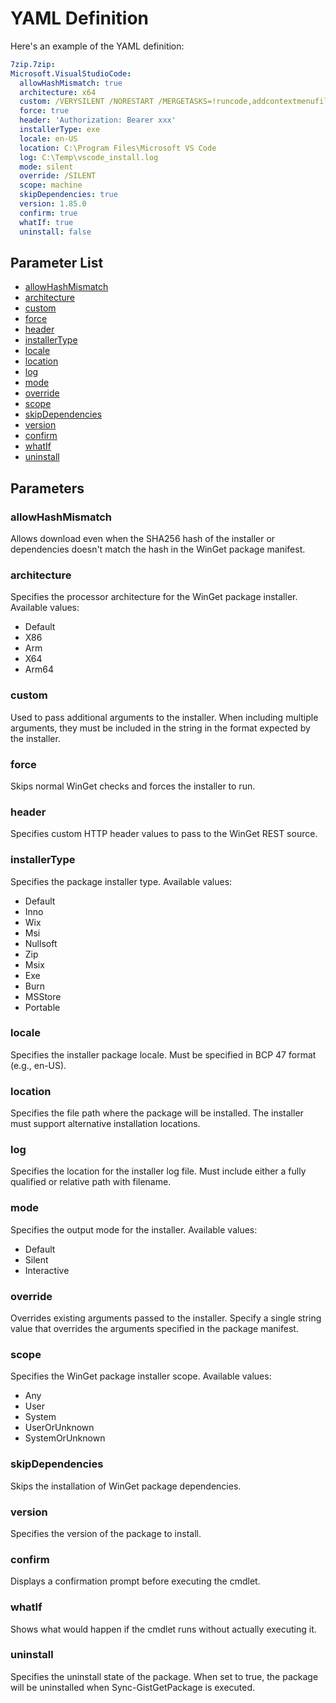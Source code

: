 # YAML Definition

Here's an example of the YAML definition:

```yaml
7zip.7zip:
Microsoft.VisualStudioCode:
  allowHashMismatch: true
  architecture: x64
  custom: /VERYSILENT /NORESTART /MERGETASKS=!runcode,addcontextmenufiles,addcontextmenufolders
  force: true
  header: 'Authorization: Bearer xxx'
  installerType: exe
  locale: en-US
  location: C:\Program Files\Microsoft VS Code
  log: C:\Temp\vscode_install.log
  mode: silent
  override: /SILENT
  scope: machine
  skipDependencies: true
  version: 1.85.0
  confirm: true
  whatIf: true
  uninstall: false
```

## Parameter List
- [allowHashMismatch](#allowhashmatch)
- [architecture](#architecture)
- [custom](#custom)
- [force](#force)
- [header](#header)
- [installerType](#installertype)
- [locale](#locale)
- [location](#location)
- [log](#log)
- [mode](#mode)
- [override](#override)
- [scope](#scope)
- [skipDependencies](#skipdependencies)
- [version](#version)
- [confirm](#confirm)
- [whatIf](#whatif)
- [uninstall](#uninstall)

## Parameters

### allowHashMismatch
Allows download even when the SHA256 hash of the installer or dependencies doesn't match the hash in the WinGet package manifest.

### architecture
Specifies the processor architecture for the WinGet package installer.
Available values:
- Default
- X86
- Arm
- X64
- Arm64

### custom
Used to pass additional arguments to the installer. When including multiple arguments, they must be included in the string in the format expected by the installer.

### force
Skips normal WinGet checks and forces the installer to run.

### header
Specifies custom HTTP header values to pass to the WinGet REST source.

### installerType
Specifies the package installer type.
Available values:
- Default
- Inno
- Wix
- Msi
- Nullsoft
- Zip
- Msix
- Exe
- Burn
- MSStore
- Portable

### locale
Specifies the installer package locale. Must be specified in BCP 47 format (e.g., en-US).

### location
Specifies the file path where the package will be installed. The installer must support alternative installation locations.

### log
Specifies the location for the installer log file. Must include either a fully qualified or relative path with filename.

### mode
Specifies the output mode for the installer.
Available values:
- Default
- Silent
- Interactive

### override
Overrides existing arguments passed to the installer. Specify a single string value that overrides the arguments specified in the package manifest.

### scope
Specifies the WinGet package installer scope.
Available values:
- Any
- User
- System
- UserOrUnknown
- SystemOrUnknown

### skipDependencies
Skips the installation of WinGet package dependencies.

### version
Specifies the version of the package to install.

### confirm
Displays a confirmation prompt before executing the cmdlet.

### whatIf
Shows what would happen if the cmdlet runs without actually executing it.

### uninstall
Specifies the uninstall state of the package. When set to true, the package will be uninstalled when Sync-GistGetPackage is executed.